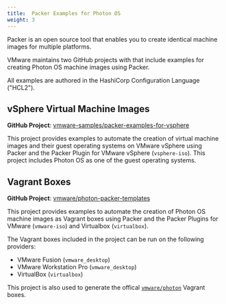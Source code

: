 ```yaml
---
title:  Packer Examples for Photon OS
weight: 3
---
```


Packer is an open source tool that enables you to create identical machine images for multiple platforms.

VMware maintains two GitHub projects with that include examples for creating Photon OS machine images using Packer.

All examples are authored in the HashiCorp Configuration Language ("HCL2").

## vSphere Virtual Machine Images

**GitHub Project**: [vmware-samples/packer-examples-for-vsphere][vmware-samples/packer-examples-for-vsphere]

This project provides examples to automate the creation of virtual machine images and their guest operating systems on VMware vSphere using Packer and the Packer Plugin for VMware vSphere (`vsphere-iso`). This project includes Photon OS as one of the guest operating systems. 

## Vagrant Boxes

**GitHub Project**: [vmware/photon-packer-templates][vmware/photon-packer-templates]

This project provides examples to automate the creation of Photon OS machine images as Vagrant boxes using Packer and the Packer Plugins for VMware (`vmware-iso`) and Virtualbox (`virtualbox`).

The Vagrant boxes included in the project can be run on the following providers:

* VMware Fusion (`vmware_desktop`)
* VMware Workstation Pro (`vmware_desktop`)
* VirtualBox (`virtualbox`)

This project is also used to generate the offical [`vmware/photon`][vmware/photon] Vagrant boxes.

[vmware/photon]: (https://app.vagrantup.com/vmware/boxes/photon)
[vmware-samples/packer-examples-for-vsphere]: https://github.com/vmware-samples/packer-examples-for-vsphere
[vmware/photon-packer-templates]: https://github.com/vmware/photon-packer-templates